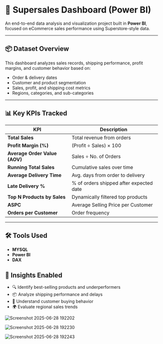 
# 🚀 Supersales Dashboard (Power BI)

An end-to-end data analysis and visualization project built in **Power BI**, focused on eCommerce sales performance using Superstore-style data.

---

## 📦 Dataset Overview

This dashboard analyzes sales records, shipping performance, profit margins, and customer behavior based on:

- Order & delivery dates
- Customer and product segmentation
- Sales, profit, and shipping cost metrics
- Regions, categories, and sub-categories

---

## 📊 Key KPIs Tracked

| KPI                          | Description |
|-----------------------------|-------------|
| **Total Sales**             | Total revenue from orders |
| **Profit Margin (%)**       | (Profit ÷ Sales) × 100 |
| **Average Order Value (AOV)** | Sales ÷ No. of Orders |
| **Running Total Sales**     | Cumulative sales over time |
| **Average Delivery Time**   | Avg. days from order to delivery |
| **Late Delivery %**         | % of orders shipped after expected date |
| **Top N Products by Sales** | Dynamically filtered top products |
| **ASPC**                    | Average Selling Price per Customer |
| **Orders per Customer**     | Order frequency |

---

## 🛠 Tools Used
- **MYSQL**
- **Power BI**
- **DAX**

## 🧠 Insights Enabled

- 🔍 Identify best-selling products and underperformers
- 📦 Analyze shipping performance and delays
- 🧍 Understand customer buying behavior
- 🌍 Evaluate regional sales trends

![Screenshot 2025-06-28 192202](https://github.com/user-attachments/assets/7f9311c9-6ee3-42c1-a6bc-e532dc6fc8e6)

![Screenshot 2025-06-28 192230](https://github.com/user-attachments/assets/0e328b44-4043-455f-a0da-7df6c9db822d)

![Screenshot 2025-06-28 192243](https://github.com/user-attachments/assets/b028c865-19f9-4b7e-a2b2-689c41ccc603)
